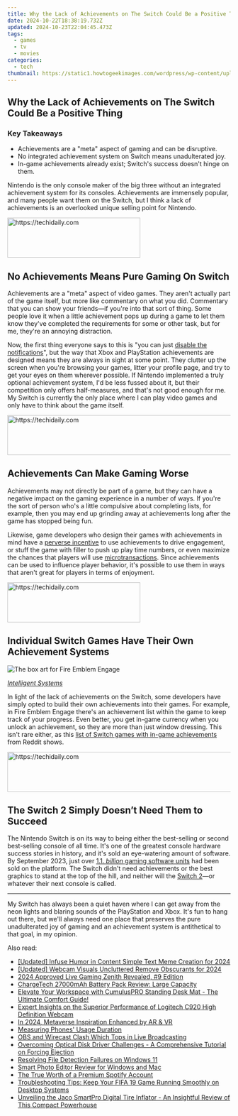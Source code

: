```yaml
---
title: Why the Lack of Achievements on The Switch Could Be a Positive Thing
date: 2024-10-22T18:38:19.732Z
updated: 2024-10-23T22:04:45.473Z
tags:
  - games
  - tv
  - movies
categories:
  - tech
thumbnail: https://static1.howtogeekimages.com/wordpress/wp-content/uploads/2024/04/a-nintendo-switch-with-background-colors-divided-into-blue-and-green-matching-the-colors-of-the-joy-con.jpg
---
```


## Why the Lack of Achievements on The Switch Could Be a Positive Thing

### Key Takeaways

* Achievements are a "meta" aspect of gaming and can be disruptive.
* No integrated achievement system on Switch means unadulterated joy.
* In-game achievements already exist; Switch's success doesn't hinge on them.

 Nintendo is the only console maker of the big three without an integrated achievement system for its consoles. Achievements are immensely popular, and many people want them on the Switch, but I think a lack of achievements is an overlooked unique selling point for Nintendo.

<!-- affiliate ads begin -->
<a href="https://laganoo.pxf.io/c/5597632/1528681/16446" target="_top" id="1528681">
  <img src="//a.impactradius-go.com/display-ad/16446-1528681" border="0" alt="https://techidaily.com" width="300" height="90"/>
</a>
<img height="0" width="0" src="https://laganoo.pxf.io/i/5597632/1528681/16446" style="position:absolute;visibility:hidden;" border="0" />
<!-- affiliate ads end -->

##  No Achievements Means Pure Gaming On Switch

 Achievements are a "meta" aspect of video games. They aren't actually part of the game itself, but more like commentary on what you did. Commentary that you can show your friends—if you're into that sort of thing. Some people love it when a little achievement pops up during a game to let them know they've completed the requirements for some or other task, but for me, they're an annoying distraction.

 Now, the first thing everyone says to this is "you can just [disable the notifications](https://extra-skills.techidaily.com/2024-approved-mastering-high-dynamic-range-with-image-curving/)", but the way that Xbox and PlayStation achievements are designed means they are always in sight at some point. They clutter up the screen when you're browsing your games, litter your profile page, and try to get your eyes on them wherever possible. If Nintendo implemented a truly optional achievement system, I'd be less fussed about it, but their competition only offers half-measures, and that's not good enough for me. My Switch is currently the only place where I can play video games and only have to think about the game itself.

<!-- affiliate ads begin -->
<a href="https://appsumo.8odi.net/c/5597632/2082542/7443" target="_top" id="2082542">
  <img src="//a.impactradius-go.com/display-ad/7443-2082542" border="0" alt="https://techidaily.com" width="728" height="90"/>
</a>
<img height="0" width="0" src="https://appsumo.8odi.net/i/5597632/2082542/7443" style="position:absolute;visibility:hidden;" border="0" />
<!-- affiliate ads end -->

##  Achievements Can Make Gaming Worse

 Achievements may not directly be part of a game, but they can have a negative impact on the gaming experience in a number of ways. If you're the sort of person who's a little compulsive about completing lists, for example, then you may end up grinding away at achievements long after the game has stopped being fun.

 Likewise, game developers who design their games with achievements in mind have a [perverse incentive](https://en.wikipedia.org/wiki/Perverse%5Fincentive) to use achievements to drive engagement, or stuff the game with filler to push up play time numbers, or even maximize the chances that players will use [microtransactions](https://facebook-video-share.techidaily.com/new-in-2024-essential-list-7-cost-free-video-tags-extractors-on-youtube/). Since achievements can be used to influence player behavior, it's possible to use them in ways that aren't great for players in terms of enjoyment.

<!-- affiliate ads begin -->
<a href="https://aligracehair.sjv.io/c/5597632/1896541/19272" target="_top" id="1896541">
  <img src="//a.impactradius-go.com/display-ad/19272-1896541" border="0" alt="https://techidaily.com" width="300" height="90"/>
</a>
<img height="0" width="0" src="https://aligracehair.sjv.io/i/5597632/1896541/19272" style="position:absolute;visibility:hidden;" border="0" />
<!-- affiliate ads end -->

##  Individual Switch Games Have Their Own Achievement Systems

![The box art for Fire Emblem Engage](https://static1.howtogeekimages.com/wordpress/wp-content/uploads/2023/01/b5827e3b.jpg) 

_[Intelligent Systems](https://www.amazon.com/Fire-EmblemTM-Engage-Nintendo-Switch/dp/B0BF1W7K23/ref=sr%5F1%5F1%5Fsspa?crid=14DNO0YJ12XXC&keywords=fire+emblem+engage&qid=1674073683&sprefix=fire+emblem+engage%2Caps%2C522&sr=8-1-spons&psc=1&spLa=ZW5jcnlwdGVkUXVhbGlmaWVyPUFaM1cxNDBNMjBTSDcmZW5jcnlwdGVkSWQ9QTA2MzM3NjkxQjRIWFVaRUxNVU1LJmVuY3J5cHRlZEFkSWQ9QTA4MDc2NjYxWFU2Q0FCRkRHVDdLJndpZGdldE5hbWU9c3BfYXRmJmFjdGlvbj1jbGlja1JlZGlyZWN0JmRvTm90TG9nQ2xpY2s9dHJ1ZQ==)_

 In light of the lack of achievements on the Switch, some developers have simply opted to build their own achievements into their games. For example, in Fire Emblem Engage there's an achievement list within the game to keep track of your progress. Even better, you get in-game currency when you unlock an achievement, so they are more than just window dressing. This isn't rare either, as this [list of Switch games with in-game achievements](https://www.reddit.com/r/NintendoSwitch/comments/xl00ju/list%5Fof%5Fswitch%5Fgames%5Fwith%5Fingame%5Fachievements%5Fin/) from Reddit shows.

<!-- affiliate ads begin -->
<a href="https://bluettifr.pxf.io/c/5597632/2145082/17095" target="_top" id="2145082">
  <img src="//a.impactradius-go.com/display-ad/17095-2145082" border="0" alt="https://techidaily.com" width="728" height="90"/>
</a>
<img height="0" width="0" src="https://bluettifr.pxf.io/i/5597632/2145082/17095" style="position:absolute;visibility:hidden;" border="0" />
<!-- affiliate ads end -->

##  The Switch 2 Simply Doesn’t Need Them to Succeed

 The Nintendo Switch is on its way to being either the best-selling or second best-selling console of all time. It's one of the greatest console hardware success stories in history, and it's sold an eye-watering amount of software. By September 2023, just over [1.1\. _billion_ gaming software units](https://www.statista.com/statistics/1391535/nintendo-switch-software-sales/) had been sold on the platform. The Switch didn't need achievements or the best graphics to stand at the top of the hill, and neither will the [Switch 2](https://video-screen-grab.techidaily.com/in-2024-leveraging-obs-establishing-an-efficient-countdown-clock/)—or whatever their next console is called.

---

 My Switch has always been a quiet haven where I can get away from the neon lights and blaring sounds of the PlayStation and Xbox. It's fun to hang out there, but we'll always need one place that preserves the pure unadulterated joy of gaming and an achievement system is antithetical to that goal, in my opinion.

<ins class="adsbygoogle"
     style="display:block"
     data-ad-format="autorelaxed"
     data-ad-client="ca-pub-7571918770474297"
     data-ad-slot="1223367746"></ins>

<ins class="adsbygoogle"
     style="display:block"
     data-ad-client="ca-pub-7571918770474297"
     data-ad-slot="8358498916"
     data-ad-format="auto"
     data-full-width-responsive="true"></ins>

<span class="atpl-alsoreadstyle">Also read:</span>
<div><ul>
<li><a href="https://fox-hovers.techidaily.com/updated-infuse-humor-in-content-simple-text-meme-creation-for-2024/"><u>[Updated] Infuse Humor in Content Simple Text Meme Creation for 2024</u></a></li>
<li><a href="https://screen-activity-recording.techidaily.com/updated-webcam-visuals-uncluttered-remove-obscurants-for-2024/"><u>[Updated] Webcam Visuals Uncluttered Remove Obscurants for 2024</u></a></li>
<li><a href="https://extra-skills.techidaily.com/2024-approved-live-gaming-zenith-revealed-9-edition/"><u>2024 Approved Live Gaming Zenith Revealed, #9 Edition</u></a></li>
<li><a href="https://buynow-help.techidaily.com/chargetech-27000mah-battery-pack-review-large-capacity/"><u>ChargeTech 27000mAh Battery Pack Review: Large Capacity</u></a></li>
<li><a href="https://buynow-help.techidaily.com/elevate-your-workspace-with-cumuluspro-standing-desk-mat-the-ultimate-comfort-guide/"><u>Elevate Your Workspace with CumulusPRO Standing Desk Mat - The Ultimate Comfort Guide!</u></a></li>
<li><a href="https://buynow-help.techidaily.com/expert-insights-on-the-superior-performance-of-logitech-c920-high-definition-webcam/"><u>Expert Insights on the Superior Performance of Logitech C920 High Definition Webcam</u></a></li>
<li><a href="https://extra-skills.techidaily.com/in-2024-metaverse-inspiration-enhanced-by-ar-and-vr/"><u>In 2024, Metaverse Inspiration Enhanced by AR & VR</u></a></li>
<li><a href="https://buynow-help.techidaily.com/measuring-phones-usage-duration/"><u>Measuring Phones' Usage Duration</u></a></li>
<li><a href="https://extra-lessons.techidaily.com/obs-and-wirecast-clash-which-tops-in-live-broadcasting/"><u>OBS and Wirecast Clash Which Tops in Live Broadcasting</u></a></li>
<li><a href="https://technical-tips.techidaily.com/overcoming-optical-disk-driver-challenges-a-comprehensive-tutorial-on-forcing-ejection/"><u>Overcoming Optical Disk Driver Challenges - A Comprehensive Tutorial on Forcing Ejection</u></a></li>
<li><a href="https://win11.techidaily.com/resolving-file-detection-failures-on-windows-11/"><u>Resolving File Detection Failures on Windows 11</u></a></li>
<li><a href="https://buynow-help.techidaily.com/smart-photo-editor-review-for-windows-and-mac/"><u>Smart Photo Editor Review for Windows and Mac</u></a></li>
<li><a href="https://buynow-help.techidaily.com/the-true-worth-of-a-premium-spotify-account/"><u>The True Worth of a Premium Spotify Account</u></a></li>
<li><a href="https://win-blog.techidaily.com/troubleshooting-tips-keep-your-fifa-19-game-running-smoothly-on-desktop-systems/"><u>Troubleshooting Tips: Keep Your FIFA 19 Game Running Smoothly on Desktop Systems</u></a></li>
<li><a href="https://buynow-help.techidaily.com/unveiling-the-jaco-smartpro-digital-tire-inflator-an-insightful-review-of-this-compact-powerhouse/"><u>Unveiling the Jaco SmartPro Digital Tire Inflator - An Insightful Review of This Compact Powerhouse</u></a></li>
</ul></div>

